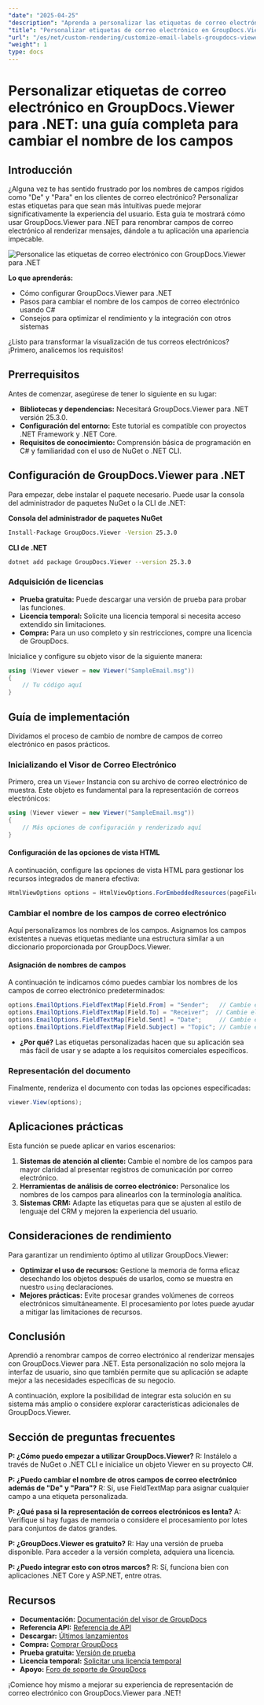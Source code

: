 ```yaml
---
"date": "2025-04-25"
"description": "Aprenda a personalizar las etiquetas de correo electrónico con GroupDocs.Viewer para .NET con esta guía paso a paso. Mejore la interfaz de usuario de su aplicación renombrando campos como \"De\" y \"Para\"."
"title": "Personalizar etiquetas de correo electrónico en GroupDocs.Viewer para .NET&#58; una guía completa para cambiar el nombre de los campos"
"url": "/es/net/custom-rendering/customize-email-labels-groupdocs-viewer-dotnet/"
"weight": 1
type: docs
---
```

# Personalizar etiquetas de correo electrónico en GroupDocs.Viewer para .NET: una guía completa para cambiar el nombre de los campos

## Introducción

¿Alguna vez te has sentido frustrado por los nombres de campos rígidos como "De" y "Para" en los clientes de correo electrónico? Personalizar estas etiquetas para que sean más intuitivas puede mejorar significativamente la experiencia del usuario. Esta guía te mostrará cómo usar GroupDocs.Viewer para .NET para renombrar campos de correo electrónico al renderizar mensajes, dándole a tu aplicación una apariencia impecable.

![Personalice las etiquetas de correo electrónico con GroupDocs.Viewer para .NET](/viewer/custom-rendering/customize-email-labels-img.png)

**Lo que aprenderás:**
- Cómo configurar GroupDocs.Viewer para .NET
- Pasos para cambiar el nombre de los campos de correo electrónico usando C#
- Consejos para optimizar el rendimiento y la integración con otros sistemas

¿Listo para transformar la visualización de tus correos electrónicos? ¡Primero, analicemos los requisitos!

## Prerrequisitos

Antes de comenzar, asegúrese de tener lo siguiente en su lugar:

- **Bibliotecas y dependencias:** Necesitará GroupDocs.Viewer para .NET versión 25.3.0.
- **Configuración del entorno:** Este tutorial es compatible con proyectos .NET Framework y .NET Core.
- **Requisitos de conocimiento:** Comprensión básica de programación en C# y familiaridad con el uso de NuGet o .NET CLI.

## Configuración de GroupDocs.Viewer para .NET

Para empezar, debe instalar el paquete necesario. Puede usar la consola del administrador de paquetes NuGet o la CLI de .NET:

**Consola del administrador de paquetes NuGet**
```bash
Install-Package GroupDocs.Viewer -Version 25.3.0
```

**CLI de .NET**
```bash
dotnet add package GroupDocs.Viewer --version 25.3.0
```

### Adquisición de licencias
- **Prueba gratuita:** Puede descargar una versión de prueba para probar las funciones.
- **Licencia temporal:** Solicite una licencia temporal si necesita acceso extendido sin limitaciones.
- **Compra:** Para un uso completo y sin restricciones, compre una licencia de GroupDocs.

Inicialice y configure su objeto visor de la siguiente manera:

```csharp
using (Viewer viewer = new Viewer("SampleEmail.msg"))
{
    // Tu código aquí
}
```

## Guía de implementación

Dividamos el proceso de cambio de nombre de campos de correo electrónico en pasos prácticos.

### Inicializando el Visor de Correo Electrónico

Primero, crea un `Viewer` Instancia con su archivo de correo electrónico de muestra. Este objeto es fundamental para la representación de correos electrónicos:

```csharp
using (Viewer viewer = new Viewer("SampleEmail.msg"))
{
    // Más opciones de configuración y renderizado aquí
}
```

#### Configuración de las opciones de vista HTML

A continuación, configure las opciones de vista HTML para gestionar los recursos integrados de manera efectiva:

```csharp
HtmlViewOptions options = HtmlViewOptions.ForEmbeddedResources(pageFilePathFormat);
```

### Cambiar el nombre de los campos de correo electrónico

Aquí personalizamos los nombres de los campos. Asignamos los campos existentes a nuevas etiquetas mediante una estructura similar a un diccionario proporcionada por GroupDocs.Viewer.

#### Asignación de nombres de campos

A continuación te indicamos cómo puedes cambiar los nombres de los campos de correo electrónico predeterminados:

```csharp
options.EmailOptions.FieldTextMap[Field.From] = "Sender";   // Cambie el nombre del campo “De” a “Remitente”.
options.EmailOptions.FieldTextMap[Field.To] = "Receiver";  // Cambie el nombre del campo “Para” a “Receptor”.
options.EmailOptions.FieldTextMap[Field.Sent] = "Date";     // Cambie el nombre del campo “Enviado” a “Fecha”.
options.EmailOptions.FieldTextMap[Field.Subject] = "Topic"; // Cambie el nombre del campo “Asunto” a “Tema”.
```

- **¿Por qué?** Las etiquetas personalizadas hacen que su aplicación sea más fácil de usar y se adapte a los requisitos comerciales específicos.

### Representación del documento

Finalmente, renderiza el documento con todas las opciones especificadas:

```csharp
viewer.View(options);
```

## Aplicaciones prácticas

Esta función se puede aplicar en varios escenarios:

1. **Sistemas de atención al cliente:** Cambie el nombre de los campos para mayor claridad al presentar registros de comunicación por correo electrónico.
2. **Herramientas de análisis de correo electrónico:** Personalice los nombres de los campos para alinearlos con la terminología analítica.
3. **Sistemas CRM:** Adapte las etiquetas para que se ajusten al estilo de lenguaje del CRM y mejoren la experiencia del usuario.

## Consideraciones de rendimiento

Para garantizar un rendimiento óptimo al utilizar GroupDocs.Viewer:
- **Optimizar el uso de recursos:** Gestione la memoria de forma eficaz desechando los objetos después de usarlos, como se muestra en nuestro `using` declaraciones.
- **Mejores prácticas:** Evite procesar grandes volúmenes de correos electrónicos simultáneamente. El procesamiento por lotes puede ayudar a mitigar las limitaciones de recursos.

## Conclusión

Aprendió a renombrar campos de correo electrónico al renderizar mensajes con GroupDocs.Viewer para .NET. Esta personalización no solo mejora la interfaz de usuario, sino que también permite que su aplicación se adapte mejor a las necesidades específicas de su negocio. 

A continuación, explore la posibilidad de integrar esta solución en su sistema más amplio o considere explorar características adicionales de GroupDocs.Viewer.

## Sección de preguntas frecuentes

**P: ¿Cómo puedo empezar a utilizar GroupDocs.Viewer?**
R: Instálelo a través de NuGet o .NET CLI e inicialice un objeto Viewer en su proyecto C#.

**P: ¿Puedo cambiar el nombre de otros campos de correo electrónico además de "De" y "Para"?**
R: Sí, use FieldTextMap para asignar cualquier campo a una etiqueta personalizada.

**P: ¿Qué pasa si la representación de correos electrónicos es lenta?**
A: Verifique si hay fugas de memoria o considere el procesamiento por lotes para conjuntos de datos grandes.

**P: ¿GroupDocs.Viewer es gratuito?**
R: Hay una versión de prueba disponible. Para acceder a la versión completa, adquiera una licencia.

**P: ¿Puedo integrar esto con otros marcos?**
R: Sí, funciona bien con aplicaciones .NET Core y ASP.NET, entre otras.

## Recursos
- **Documentación:** [Documentación del visor de GroupDocs](https://docs.groupdocs.com/viewer/net/)
- **Referencia API:** [Referencia de API](https://reference.groupdocs.com/viewer/net/)
- **Descargar:** [Últimos lanzamientos](https://releases.groupdocs.com/viewer/net/)
- **Compra:** [Comprar GroupDocs](https://purchase.groupdocs.com/buy)
- **Prueba gratuita:** [Versión de prueba](https://releases.groupdocs.com/viewer/net/)
- **Licencia temporal:** [Solicitar una licencia temporal](https://purchase.groupdocs.com/temporary-license/)
- **Apoyo:** [Foro de soporte de GroupDocs](https://forum.groupdocs.com/c/viewer/9)

¡Comience hoy mismo a mejorar su experiencia de representación de correo electrónico con GroupDocs.Viewer para .NET!
